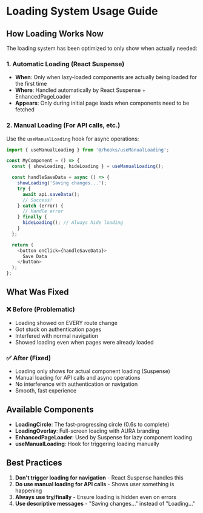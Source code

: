 # Loading System Usage Guide

## How Loading Works Now

The loading system has been optimized to only show when actually needed:

### 1. Automatic Loading (React Suspense)
- **When**: Only when lazy-loaded components are actually being loaded for the first time
- **Where**: Handled automatically by React Suspense + EnhancedPageLoader
- **Appears**: Only during initial page loads when components need to be fetched

### 2. Manual Loading (For API calls, etc.)
Use the `useManualLoading` hook for async operations:

```typescript
import { useManualLoading } from '@/hooks/useManualLoading';

const MyComponent = () => {
  const { showLoading, hideLoading } = useManualLoading();

  const handleSaveData = async () => {
    showLoading('Saving changes...');
    try {
      await api.saveData();
      // Success!
    } catch (error) {
      // Handle error
    } finally {
      hideLoading(); // Always hide loading
    }
  };

  return (
    <button onClick={handleSaveData}>
      Save Data
    </button>
  );
};
```

## What Was Fixed

### ❌ Before (Problematic)
- Loading showed on EVERY route change
- Got stuck on authentication pages  
- Interfered with normal navigation
- Showed loading even when pages were already loaded

### ✅ After (Fixed)
- Loading only shows for actual component loading (Suspense)
- Manual loading for API calls and async operations
- No interference with authentication or navigation
- Smooth, fast experience

## Available Components

- **LoadingCircle**: The fast-progressing circle (0.6s to complete)
- **LoadingOverlay**: Full-screen loading with AURA branding
- **EnhancedPageLoader**: Used by Suspense for lazy component loading
- **useManualLoading**: Hook for triggering loading manually

## Best Practices

1. **Don't trigger loading for navigation** - React Suspense handles this
2. **Do use manual loading for API calls** - Shows user something is happening
3. **Always use try/finally** - Ensure loading is hidden even on errors
4. **Use descriptive messages** - "Saving changes..." instead of "Loading..."